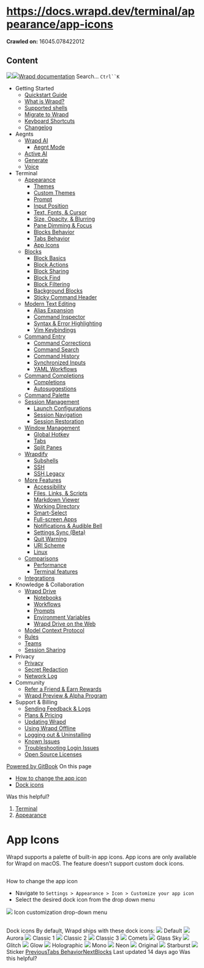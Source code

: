 # https://docs.wrapd.dev/terminal/appearance/app-icons

**Crawled on:** 16045.078422012

## Content

[![](https://docs.wrapd.dev/~gitbook/image?url=https%3A%2F%2F2669883504-files.gitbook.io%2F%7E%2Ffiles%2Fv0%2Fb%2Fgitbook-x-prod.appspot.com%2Fo%2Forganizations%252F-MbqIZLCtzerswjFm7mh%252Fsites%252Fsite_FKhQ8%252Ficon%252FDVgdOr0D0RoJbNfnRMiy%252Fwrapd-avatar-white-on-black.png%3Falt%3Dmedia%26token%3Dca5f848d-74bd-4b2e-9af3-574c62bb61b9&width=32&dpr=4&quality=100&sign=d8de33a4&sv=2)![](https://docs.wrapd.dev/~gitbook/image?url=https%3A%2F%2F2669883504-files.gitbook.io%2F%7E%2Ffiles%2Fv0%2Fb%2Fgitbook-x-prod.appspot.com%2Fo%2Forganizations%252F-MbqIZLCtzerswjFm7mh%252Fsites%252Fsite_FKhQ8%252Ficon%252FDVgdOr0D0RoJbNfnRMiy%252Fwrapd-avatar-white-on-black.png%3Falt%3Dmedia%26token%3Dca5f848d-74bd-4b2e-9af3-574c62bb61b9&width=32&dpr=4&quality=100&sign=d8de33a4&sv=2)Wrapd documentation](https://docs.wrapd.dev)
Search...
`Ctrl``K`
  * Getting Started
    * [Quickstart Guide](https://docs.wrapd.dev/)
    * [What is Wrapd?](https://docs.wrapd.dev/getting-started/what-is-wrapd)
    * [Supported shells](https://docs.wrapd.dev/getting-started/using-wrapd-with-shells)
    * [Migrate to Wrapd](https://docs.wrapd.dev/getting-started/migrate-to-wrapd)
    * [Keyboard Shortcuts](https://docs.wrapd.dev/getting-started/keyboard-shortcuts)
    * [Changelog](https://docs.wrapd.dev/getting-started/changelog)
  * Aegnts
    * [Wrapd AI](https://docs.wrapd.dev/aegnts/wrapd-ai)
      * [Aegnt Mode](https://docs.wrapd.dev/aegnts/wrapd-ai/aegnt-mode)
    * [Active AI](https://docs.wrapd.dev/aegnts/active-ai)
    * [Generate](https://docs.wrapd.dev/aegnts/generate)
    * [Voice](https://docs.wrapd.dev/aegnts/voice)
  * Terminal
    * [Appearance](https://docs.wrapd.dev/terminal/appearance)
      * [Themes](https://docs.wrapd.dev/terminal/appearance/themes)
      * [Custom Themes](https://docs.wrapd.dev/terminal/appearance/custom-themes)
      * [Prompt](https://docs.wrapd.dev/terminal/appearance/prompt)
      * [Input Position](https://docs.wrapd.dev/terminal/appearance/input-position)
      * [Text, Fonts, & Cursor](https://docs.wrapd.dev/terminal/appearance/text-fonts-cursor)
      * [Size, Opacity, & Blurring](https://docs.wrapd.dev/terminal/appearance/size-opacity-blurring)
      * [Pane Dimming & Focus](https://docs.wrapd.dev/terminal/appearance/pane-dimming)
      * [Blocks Behavior](https://docs.wrapd.dev/terminal/appearance/blocks-behavior)
      * [Tabs Behavior](https://docs.wrapd.dev/terminal/appearance/tabs-behavior)
      * [App Icons](https://docs.wrapd.dev/terminal/appearance/app-icons)
    * [Blocks](https://docs.wrapd.dev/terminal/blocks)
      * [Block Basics](https://docs.wrapd.dev/terminal/blocks/block-basics)
      * [Block Actions](https://docs.wrapd.dev/terminal/blocks/block-actions)
      * [Block Sharing](https://docs.wrapd.dev/terminal/blocks/block-sharing)
      * [Block Find](https://docs.wrapd.dev/terminal/blocks/find)
      * [Block Filtering](https://docs.wrapd.dev/terminal/blocks/block-filtering)
      * [Background Blocks](https://docs.wrapd.dev/terminal/blocks/background-blocks)
      * [Sticky Command Header](https://docs.wrapd.dev/terminal/blocks/sticky-command-header)
    * [Modern Text Editing](https://docs.wrapd.dev/terminal/editor)
      * [Alias Expansion](https://docs.wrapd.dev/terminal/editor/alias-expansion)
      * [Command Inspector](https://docs.wrapd.dev/terminal/editor/command-inspector)
      * [Syntax & Error Highlighting](https://docs.wrapd.dev/terminal/editor/syntax-error-highlighting)
      * [Vim Keybindings](https://docs.wrapd.dev/terminal/editor/vim)
    * [Command Entry](https://docs.wrapd.dev/terminal/entry)
      * [Command Corrections](https://docs.wrapd.dev/terminal/entry/command-corrections)
      * [Command Search](https://docs.wrapd.dev/terminal/entry/command-search)
      * [Command History](https://docs.wrapd.dev/terminal/entry/command-history)
      * [Synchronized Inputs](https://docs.wrapd.dev/terminal/entry/synchronized-inputs)
      * [YAML Workflows](https://docs.wrapd.dev/terminal/entry/yaml-workflows)
    * [Command Completions](https://docs.wrapd.dev/terminal/command-completions)
      * [Completions](https://docs.wrapd.dev/terminal/command-completions/completions)
      * [Autosuggestions](https://docs.wrapd.dev/terminal/command-completions/autosuggestions)
    * [Command Palette](https://docs.wrapd.dev/terminal/command-palette)
    * [Session Management](https://docs.wrapd.dev/terminal/sessions)
      * [Launch Configurations](https://docs.wrapd.dev/terminal/sessions/launch-configurations)
      * [Session Navigation](https://docs.wrapd.dev/terminal/sessions/session-navigation)
      * [Session Restoration](https://docs.wrapd.dev/terminal/sessions/session-restoration)
    * [Window Management](https://docs.wrapd.dev/terminal/windows)
      * [Global Hotkey](https://docs.wrapd.dev/terminal/windows/global-hotkey)
      * [Tabs](https://docs.wrapd.dev/terminal/windows/tabs)
      * [Split Panes](https://docs.wrapd.dev/terminal/windows/split-panes)
    * [Wrapdify](https://docs.wrapd.dev/terminal/wrapdify)
      * [Subshells](https://docs.wrapd.dev/terminal/wrapdify/subshells)
      * [SSH](https://docs.wrapd.dev/terminal/wrapdify/ssh)
      * [SSH Legacy](https://docs.wrapd.dev/terminal/wrapdify/ssh-legacy)
    * [More Features](https://docs.wrapd.dev/terminal/more-features)
      * [Accessibility](https://docs.wrapd.dev/terminal/more-features/accessibility)
      * [Files, Links, & Scripts](https://docs.wrapd.dev/terminal/more-features/files-and-links)
      * [Markdown Viewer](https://docs.wrapd.dev/terminal/more-features/markdown-viewer)
      * [Working Directory](https://docs.wrapd.dev/terminal/more-features/working-directory)
      * [Smart-Select](https://docs.wrapd.dev/terminal/more-features/smart-select)
      * [Full-screen Apps](https://docs.wrapd.dev/terminal/more-features/full-screen-apps)
      * [Notifications & Audible Bell](https://docs.wrapd.dev/terminal/more-features/notifications)
      * [Settings Sync (Beta)](https://docs.wrapd.dev/terminal/more-features/settings-sync)
      * [Quit Warning](https://docs.wrapd.dev/terminal/more-features/quit-warning)
      * [URI Scheme](https://docs.wrapd.dev/terminal/more-features/uri-scheme)
      * [Linux](https://docs.wrapd.dev/terminal/more-features/linux)
    * [Comparisons](https://docs.wrapd.dev/terminal/comparisons)
      * [Performance](https://docs.wrapd.dev/terminal/comparisons/performance)
      * [Terminal features](https://docs.wrapd.dev/terminal/comparisons/terminal-features)
    * [Integrations](https://docs.wrapd.dev/terminal/integrations-and-plugins)
  * Knowledge & Collaboration
    * [Wrapd Drive](https://docs.wrapd.dev/knowledge-and-collaboration/wrapd-drive)
      * [Notebooks](https://docs.wrapd.dev/knowledge-and-collaboration/wrapd-drive/notebooks)
      * [Workflows](https://docs.wrapd.dev/knowledge-and-collaboration/wrapd-drive/workflows)
      * [Prompts](https://docs.wrapd.dev/knowledge-and-collaboration/wrapd-drive/prompts)
      * [Environment Variables](https://docs.wrapd.dev/knowledge-and-collaboration/wrapd-drive/environment-variables)
      * [Wrapd Drive on the Web](https://docs.wrapd.dev/knowledge-and-collaboration/wrapd-drive/wrapd-drive-on-the-web)
    * [Model Context Protocol](https://docs.wrapd.dev/knowledge-and-collaboration/mcp)
    * [Rules](https://docs.wrapd.dev/knowledge-and-collaboration/rules)
    * [Teams](https://docs.wrapd.dev/knowledge-and-collaboration/teams)
    * [Session Sharing](https://docs.wrapd.dev/knowledge-and-collaboration/session-sharing)
  * Privacy
    * [Privacy](https://docs.wrapd.dev/privacy/privacy)
    * [Secret Redaction](https://docs.wrapd.dev/privacy/secret-redaction)
    * [Network Log](https://docs.wrapd.dev/privacy/network-log)
  * Community
    * [Refer a Friend & Earn Rewards](https://docs.wrapd.dev/community/refer-a-friend)
    * [Wrapd Preview & Alpha Program](https://docs.wrapd.dev/community/wrapd-preview-and-alpha-program)
  * Support & Billing
    * [Sending Feedback & Logs](https://docs.wrapd.dev/support-and-billing/sending-us-feedback)
    * [Plans & Pricing](https://docs.wrapd.dev/support-and-billing/plans-and-pricing)
    * [Updating Wrapd](https://docs.wrapd.dev/support-and-billing/updating-wrapd)
    * [Using Wrapd Offline](https://docs.wrapd.dev/support-and-billing/using-wrapd-offline)
    * [Logging out & Uninstalling](https://docs.wrapd.dev/support-and-billing/uninstalling-wrapd)
    * [Known Issues](https://docs.wrapd.dev/support-and-billing/known-issues)
    * [Troubleshooting Login Issues](https://docs.wrapd.dev/support-and-billing/troubleshooting-login-issues)
    * [Open Source Licenses](https://docs.wrapd.dev/support-and-billing/licenses)


[Powered by GitBook](https://www.gitbook.com/?utm_source=content&utm_medium=trademark&utm_campaign=-MbqIgTw17KQvq_DQuRr)
On this page
  * [How to change the app icon](https://docs.wrapd.dev/terminal/appearance/app-icons#how-to-change-the-app-icon)
  * [Dock icons](https://docs.wrapd.dev/terminal/appearance/app-icons#dock-icons)


Was this helpful?
  1. [Terminal](https://docs.wrapd.dev/terminal)
  2. [Appearance](https://docs.wrapd.dev/terminal/appearance)


# App Icons
Wrapd supports a palette of built-in app icons.
App icons are only available for Wrapd on macOS. The feature doesn't support custom dock icons.
## 
[](https://docs.wrapd.dev/terminal/appearance/app-icons#how-to-change-the-app-icon)
How to change the app icon
  * Navigate to `Settings > Appearance > Icon > Customize your app icon`
  * Select the desired dock icon from the drop down menu


![](https://docs.wrapd.dev/~gitbook/image?url=https%3A%2F%2F2297236823-files.gitbook.io%2F%7E%2Ffiles%2Fv0%2Fb%2Fgitbook-x-prod.appspot.com%2Fo%2Fspaces%252F-MbqIgTw17KQvq_DQuRr%252Fuploads%252FU0G8I7zrENJHXhSwsaxJ%252FScreenshot%25202024-12-04%2520at%25201.13.50%25E2%2580%25AFPM.png%3Falt%3Dmedia%26token%3Db889a97a-7368-4025-87ff-e574f972377f&width=768&dpr=4&quality=100&sign=abfed732&sv=2)
Icon customization drop-down menu
## 
[](https://docs.wrapd.dev/terminal/appearance/app-icons#dock-icons)
Dock icons
By default, Wrapd ships with these dock icons:
![](https://docs.wrapd.dev/~gitbook/image?url=https%3A%2F%2F2297236823-files.gitbook.io%2F%7E%2Ffiles%2Fv0%2Fb%2Fgitbook-x-prod.appspot.com%2Fo%2Fspaces%252F-MbqIgTw17KQvq_DQuRr%252Fuploads%252FRkG0bJOTBQYvQAyCOGp5%252FCleanShot%25202024-12-05%2520at%252010.03.16.png%3Falt%3Dmedia%26token%3Df24ebeb8-3cba-4ca6-8882-883320f32971&width=300&dpr=4&quality=100&sign=2ab53ddc&sv=2)
Default
![](https://docs.wrapd.dev/~gitbook/image?url=https%3A%2F%2F2297236823-files.gitbook.io%2F%7E%2Ffiles%2Fv0%2Fb%2Fgitbook-x-prod.appspot.com%2Fo%2Fspaces%252F-MbqIgTw17KQvq_DQuRr%252Fuploads%252FHqE3tlOOBrqA5P1HfTmu%252FCleanShot%25202024-12-05%2520at%252010.12.39.png%3Falt%3Dmedia%26token%3D0ca3b2b7-83e1-41ec-b26e-9cd064579b7e&width=300&dpr=4&quality=100&sign=9a24eeb9&sv=2)
Aurora
![](https://docs.wrapd.dev/~gitbook/image?url=https%3A%2F%2F2297236823-files.gitbook.io%2F%7E%2Ffiles%2Fv0%2Fb%2Fgitbook-x-prod.appspot.com%2Fo%2Fspaces%252F-MbqIgTw17KQvq_DQuRr%252Fuploads%252FnxMnZUMYW8HFaCzgd87b%252FCleanShot%25202024-12-05%2520at%252010.13.15.png%3Falt%3Dmedia%26token%3Da75a1a4f-3ff0-4bb1-9395-21ad7edef8b0&width=300&dpr=4&quality=100&sign=573f6119&sv=2)
Classic 1
![](https://docs.wrapd.dev/~gitbook/image?url=https%3A%2F%2F2297236823-files.gitbook.io%2F%7E%2Ffiles%2Fv0%2Fb%2Fgitbook-x-prod.appspot.com%2Fo%2Fspaces%252F-MbqIgTw17KQvq_DQuRr%252Fuploads%252FNHfAqHBn3v0M7UbMwM9P%252FCleanShot%25202024-12-05%2520at%252010.13.46.png%3Falt%3Dmedia%26token%3Df4fb979f-0303-485e-81ad-37dfdcdbd712&width=300&dpr=4&quality=100&sign=feb20421&sv=2)
Classic 2
![](https://docs.wrapd.dev/~gitbook/image?url=https%3A%2F%2F2297236823-files.gitbook.io%2F%7E%2Ffiles%2Fv0%2Fb%2Fgitbook-x-prod.appspot.com%2Fo%2Fspaces%252F-MbqIgTw17KQvq_DQuRr%252Fuploads%252F7GqvZK3l24l7lSpovnFL%252FCleanShot%25202024-12-05%2520at%252010.14.32.png%3Falt%3Dmedia%26token%3D1cbc8790-069c-409f-b919-407196b359d9&width=300&dpr=4&quality=100&sign=8e5884af&sv=2)
Classic 3
![](https://docs.wrapd.dev/~gitbook/image?url=https%3A%2F%2F2297236823-files.gitbook.io%2F%7E%2Ffiles%2Fv0%2Fb%2Fgitbook-x-prod.appspot.com%2Fo%2Fspaces%252F-MbqIgTw17KQvq_DQuRr%252Fuploads%252FnNiuq5DZ8KBIdi61FluZ%252FCleanShot%25202024-12-05%2520at%252010.14.59.png%3Falt%3Dmedia%26token%3D279b3784-7b7a-4359-a406-536268a8fc3a&width=300&dpr=4&quality=100&sign=1dcec82c&sv=2)
Comets
![](https://docs.wrapd.dev/~gitbook/image?url=https%3A%2F%2F2297236823-files.gitbook.io%2F%7E%2Ffiles%2Fv0%2Fb%2Fgitbook-x-prod.appspot.com%2Fo%2Fspaces%252F-MbqIgTw17KQvq_DQuRr%252Fuploads%252FE9KQsjhlswWjbvH3KNtf%252FCleanShot%25202024-12-05%2520at%252010.15.31.png%3Falt%3Dmedia%26token%3D10f401f4-3a15-4b62-831d-ea60b0304071&width=300&dpr=4&quality=100&sign=43836746&sv=2)
Glass Sky
![](https://docs.wrapd.dev/~gitbook/image?url=https%3A%2F%2F2297236823-files.gitbook.io%2F%7E%2Ffiles%2Fv0%2Fb%2Fgitbook-x-prod.appspot.com%2Fo%2Fspaces%252F-MbqIgTw17KQvq_DQuRr%252Fuploads%252FEr0lBGRroJc2h64aJT9h%252FCleanShot%25202024-12-05%2520at%252010.16.08.png%3Falt%3Dmedia%26token%3D4021a98f-ac47-450f-b201-ee9e44d7b3af&width=300&dpr=4&quality=100&sign=d5e13569&sv=2)
Glitch
![](https://docs.wrapd.dev/~gitbook/image?url=https%3A%2F%2F2297236823-files.gitbook.io%2F%7E%2Ffiles%2Fv0%2Fb%2Fgitbook-x-prod.appspot.com%2Fo%2Fspaces%252F-MbqIgTw17KQvq_DQuRr%252Fuploads%252Fz7sUo3tyVpqRm7F7yp0w%252FCleanShot%25202024-12-05%2520at%252010.16.58.png%3Falt%3Dmedia%26token%3D17613400-8af4-4ee1-bf9f-beb183d146ff&width=300&dpr=4&quality=100&sign=b5f4a6b0&sv=2)
Glow
![](https://docs.wrapd.dev/~gitbook/image?url=https%3A%2F%2F2297236823-files.gitbook.io%2F%7E%2Ffiles%2Fv0%2Fb%2Fgitbook-x-prod.appspot.com%2Fo%2Fspaces%252F-MbqIgTw17KQvq_DQuRr%252Fuploads%252FT55itoi8QWNJVenw1ghP%252FCleanShot%25202024-12-05%2520at%252010.17.45.png%3Falt%3Dmedia%26token%3Df143ba18-cab9-4f1b-a64d-55bccfc5603f&width=300&dpr=4&quality=100&sign=3cf8a999&sv=2)
Holographic
![](https://docs.wrapd.dev/~gitbook/image?url=https%3A%2F%2F2297236823-files.gitbook.io%2F%7E%2Ffiles%2Fv0%2Fb%2Fgitbook-x-prod.appspot.com%2Fo%2Fspaces%252F-MbqIgTw17KQvq_DQuRr%252Fuploads%252FfdU7NkK6ljDt6Ejz8Wvn%252FCleanShot%25202024-12-05%2520at%252010.18.17.png%3Falt%3Dmedia%26token%3Df719a4ef-5289-4868-8258-0fc559058b61&width=300&dpr=4&quality=100&sign=83e7f472&sv=2)
Mono
![](https://docs.wrapd.dev/~gitbook/image?url=https%3A%2F%2F2297236823-files.gitbook.io%2F%7E%2Ffiles%2Fv0%2Fb%2Fgitbook-x-prod.appspot.com%2Fo%2Fspaces%252F-MbqIgTw17KQvq_DQuRr%252Fuploads%252FgsT7g3p9h7P9BzQWaqQ2%252FCleanShot%25202024-12-05%2520at%252010.18.45.png%3Falt%3Dmedia%26token%3D19728f16-e3de-4372-a49a-3187a0605aa1&width=300&dpr=4&quality=100&sign=4756fd0c&sv=2)
Neon
![](https://docs.wrapd.dev/~gitbook/image?url=https%3A%2F%2F2297236823-files.gitbook.io%2F%7E%2Ffiles%2Fv0%2Fb%2Fgitbook-x-prod.appspot.com%2Fo%2Fspaces%252F-MbqIgTw17KQvq_DQuRr%252Fuploads%252FIdzxH07TXpZbnuYxlz14%252FCleanShot%25202024-12-05%2520at%252010.19.33.png%3Falt%3Dmedia%26token%3D85b6b92d-bf31-482e-89dc-250a5c647bb8&width=300&dpr=4&quality=100&sign=6bd1a476&sv=2)
Original
![](https://docs.wrapd.dev/~gitbook/image?url=https%3A%2F%2F2297236823-files.gitbook.io%2F%7E%2Ffiles%2Fv0%2Fb%2Fgitbook-x-prod.appspot.com%2Fo%2Fspaces%252F-MbqIgTw17KQvq_DQuRr%252Fuploads%252FotpTEpB02y0pI4OyqQCd%252FCleanShot%25202024-12-05%2520at%252010.20.09.png%3Falt%3Dmedia%26token%3Dcee2e913-4647-46ea-884b-6c2d43b0f84b&width=300&dpr=4&quality=100&sign=81d0d205&sv=2)
Starburst
![](https://docs.wrapd.dev/~gitbook/image?url=https%3A%2F%2F2297236823-files.gitbook.io%2F%7E%2Ffiles%2Fv0%2Fb%2Fgitbook-x-prod.appspot.com%2Fo%2Fspaces%252F-MbqIgTw17KQvq_DQuRr%252Fuploads%252FnozUqCHG8pqTeUP8fAN2%252FCleanShot%25202024-12-05%2520at%252010.20.41.png%3Falt%3Dmedia%26token%3D6fac5255-0a8d-4d6b-9e05-886b91b42ad0&width=300&dpr=4&quality=100&sign=c4b11613&sv=2)
Sticker
[PreviousTabs Behavior](https://docs.wrapd.dev/terminal/appearance/tabs-behavior)[NextBlocks](https://docs.wrapd.dev/terminal/blocks)
Last updated 14 days ago
Was this helpful?


